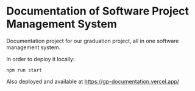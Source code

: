 # Documentation of Software Project Management System
Documentation project for our graduation project, all in one software management system.

In order to deploy it locally:
```
npm run start
```

Also deployed and available at https://gp-documentation.vercel.app/
